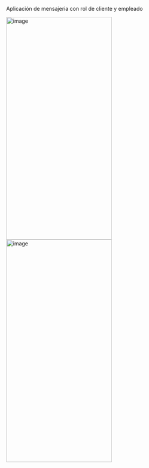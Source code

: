 Aplicación de mensajeria con rol de cliente y empleado

<img width="282" height="595" alt="image" src="https://github.com/user-attachments/assets/0386e836-5c12-4778-b0da-3cb33cc61dd4" />
<img width="282" height="595" alt="image" src="https://github.com/user-attachments/assets/5c20dc2b-fea3-430d-a42a-99e9b2cd45dc" />

